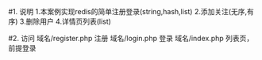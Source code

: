 #1. 说明
    1.本案例实现redis的简单注册登录(string,hash,list)
    2.添加关注(无序,有序)
    3.删除用户
    4.详情页列表(list)

#2. 访问
    域名/register.php 注册
    域名/login.php    登录
    域名/index.php    列表页，前提登录